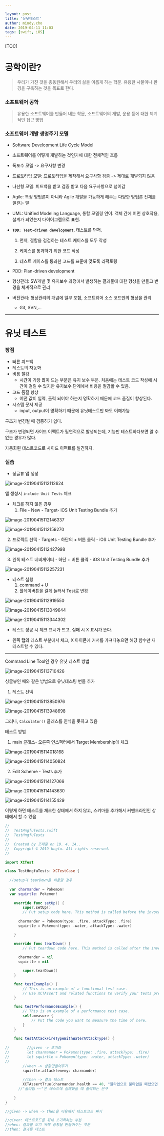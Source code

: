 ```yaml
---

layout: post
title: '유닛테스트'
author: mindy.cho
date: 2019-04-11 11:03
tags: [swift, iOS]
---
```




[TOC]

# 공학이란?

> 우리가 가진 것을 총동원해서 우리의 삶을 이롭게 하는 학문. 유용한 사물이나 환경을 구축하는 것을 목표로 한다.

### 소프트웨어 공학

>  유용한 소프트웨어를 만들어 내는 학문, 소프트웨어의 개발, 운용 등에 대한 체계적인 접근 방법



### 소프트웨어 개발 생명주기 모델

- Software Development Life Cycle Model
- 소프트웨어를 어떻게 개발하는 것인가에 대한 전체적인 흐름

- 폭포수 모델 -> 요구사항 변경

- 프로토타입 모델: 프로토타입을 제작해서 요구사항 검증
   -> 제대로 개발되지 않음

- 나선형 모델: 피드백을 받고 검증 받고 다음 요구사항으로 넘어감

- Agile: 특정 방법론이 아니라 Agile 개발을 가능하게 해주는 다양한 방법론 전체를 일컫는 말

- UML: Unified Modeling Language, 통합 모델링 언어. 객체 간에 어떤 상호작용, 설계가 되었는지 다이어그램으로 표현.

- **`TDD: Test-driven development`**, 테스트를 먼저.

  1. 먼저, 결함을 점검하는 테스트 케이스를 모두 작성

  2. 케이스를 통과하기 위한 코드 작성

  3. 테스트 케이스를 통과한 코드를 표준에 맞도록 리팩토링

- PDD: Plan-driven development

- 형상관리: SW개발 및 유지보수 과정에서 발생하는 결과물에 대한 형상을 만들고 변경을 체계적으로 관리

- 버전관리: 형상관리의 개념에 일부 포함, 소프트웨어 소스 코드만의 형상을 관리

  - Git, SVN,...

---



# 유닛 테스트

### 장점

- 빠른 피드백
- 테스트의 자동화
- 비용 절감
  - 시간이 가장 많이 드는 부분은 유지 보수 부분. 처음에는 테스트 코드 작성에 시간이 걸릴 수 있지만 유지보수 단계에서 비용을 절감할 수 있음.
- 코드 품질 향상
  - 어떤 값이 입력, 출력 되어야 하는지 명확하기 때문에 코드 품질이 향상된다.
- 시스템 문서 제공
  - input, output이 명확하기 때문에 유닛테스트만 봐도 이해가능



구조가 변경될 때 검증하기 쉽다. 

구조가 변경되면 사이드 이펙트가 필연적으로 발생되는데, 기능만 테스트하다보면 알 수 없는 경우가 많다.

자동화된 테스트코드로 사이드 이펙트를 발견하자.



### 실습

- 싱글뷰 앱 생성 

![image-20190415112112624](files/2019-04-15-UnitTest.assets/image-20190415112112624.png)

앱 생성시 `include Unit Tests` 체크

- 체크를 하지 않은 경우 
  1. File - New - Target- iOS Unit Testing Bundle 추가

![image-20190415112146337](files/2019-04-15-UnitTest.assets/image-20190415112146337.png)

![image-20190415112159270](files/2019-04-15-UnitTest.assets/image-20190415112159270.png)



2. 프로젝트 선택 - Targets - 하단의 + 버튼 클릭 -  iOS Unit Testing Bundle 추가

![image-20190415112427998](files/2019-04-15-UnitTest.assets/image-20190415112427998.png)



3. 왼쪽 테스트 네비게이터 - 하단 + 버튼 클릭 -  iOS Unit Testing Bundle 추가

![image-20190415112257231](files/2019-04-15-UnitTest.assets/image-20190415112257231.png)





- 테스트 실행
  1. command + U
  2. 플레이버튼을 길게 눌러서 Test로 변경

![image-20190415112919550](files/2019-04-15-UnitTest.assets/image-20190415112919550.png)

![image-20190415113049644](files/2019-04-15-UnitTest.assets/image-20190415113049644.png)



![image-20190415113344302](files/2019-04-15-UnitTest.assets/image-20190415113344302.png)



- 테스트 성공 시 체크 표시가 뜨고, 실패 시 X 표시가 뜬다. 

- 왼쪽 탭의 테스트 부분에서 체크, X 아이콘에 커서를 가져다놓으면 해당 함수만 재테스트할 수 있다. 



----

Command Line Tool인  경우 유닛 테스트 방법



![image-20190415113710426](files/2019-04-15-UnitTest.assets/image-20190415113710426.png)

싱글뷰인 때와 같은 방법으로 유닛테스팅 번들 추가 

1. 테스트 선택

![image-20190415113850976](files/2019-04-15-UnitTest.assets/image-20190415113850976.png)



![image-20190415113948698](files/2019-04-15-UnitTest.assets/image-20190415113948698.png)

그러나, `Calculator()` 클래스를 인식을 못하고 있음

테스트 방법 

1. main 클래스- 오른쪽 인스펙터에서 Target Membership에 체크

![image-20190415114018168](files/2019-04-15-UnitTest.assets/image-20190415114018168.png)



![image-20190415114050824](files/2019-04-15-UnitTest.assets/image-20190415114050824.png)

2. Edit Scheme - Tests 추가

![image-20190415114127066](files/2019-04-15-UnitTest.assets/image-20190415114127066.png)



![image-20190415114143630](files/2019-04-15-UnitTest.assets/image-20190415114143630.png)

![image-20190415114155429](files/2019-04-15-UnitTest.assets/image-20190415114155429.png)

이렇게 하면 테스트를 체크한 상태에서 하지 않고, 스키마를 추가해서 커맨드라인인 상태에서 할 수 있음





```swift
//
//  TestHngfuTests.swift
//  TestHngfuTests
//
//  Created by 조재흥 on 19. 4. 14..
//  Copyright © 2019 hngfu. All rights reserved.
//

import XCTest

class TestHngfuTests: XCTestCase {
  
  //setup과 tearDown을 이용할 경우
  
  var charmander = Pokemon!
  var squirtle: Pokemon!
    
    override func setUp() {
        super.setUp()
        // Put setup code here. This method is called before the invocation of each test method in the class.
      
      charmander = Pokemon(type: .fire, attackType: .fire)
      squirtle = Pokemon(type: .water, attackType: .water)

    }

    override func tearDown() {
        // Put teardown code here. This method is called after the invocation of each test method in the class.
      
      charmander = nil
      squirtle = nil

        super.tearDown()
    }

    func testExample() {
        // This is an example of a functional test case.
        // Use XCTAssert and related functions to verify your tests produce the correct results.
    }

    func testPerformanceExample() {
        // This is an example of a performance test case.
        self.measure {
            // Put the code you want to measure the time of here.
        }
    }
    
    func testAttackFireTypeWithWaterAttackType() {
        
//        //given -> 초기화
//        let charmander = Pokemon(type: .fire, attackType: .fire)
//        let squirtle = Pokemon(type: .water, attackType: .water)
//
        //when -> 상황만들어주기
        squirtle.attack(enemy: charmander)
        
        //then -> 결과 테스트
        XCTAssertTrue(charmander.health == 40, "물타입으로 불타입을 때렸으면 40이 남아야하는데 뭔가 잘 못됨.")
      //"물타입 ~~"은 테스트에 실패했을 때 출력되는 문구
      
    }
}

//given -> when -> then을 이용해서 테스트코드 짜기

//given: 테스트코드를 위해 초기화하는 부분
//when: 결과를 보기 위해 상황을 만들어주는 부분
//then: 결과를 테스트

```

